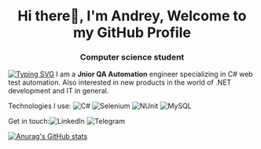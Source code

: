 <h1 align="center">Hi there👋, I'm Andrey, Welcome to my GitHub Profile</h1>
<h3 align="center">Computer science student</h3>

[![Typing SVG](https://readme-typing-svg.herokuapp.com?color=000000&lines=About+me)](https://git.io/typing-svg)
I am a **Jnior QA Automation** engineer specializing in C# web test automation.
Also interested in new products in the world of .NET development and IT in general.

Technologies I use:
![C#]() ![Selenium]() ![NUnit]() ![MySQL]()

Get in touch:![LinkedIn](https://www.linkedin.com/in/andrey-yanovskiy-014ba51b1) ![Telegram](https://t.me/YANOVSK1Y)

[![Anurag's GitHub stats](https://github-readme-stats.vercel.app/api?username=YANOVSK1Y)](https://github.com/YANOVSK1Y/github-readme-stats)
